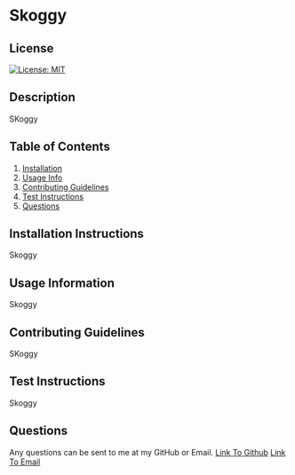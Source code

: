 # Skoggy
 
  ## License
  [![License: MIT](https://img.shields.io/badge/License-MIT-yellow.svg)](https://opensource.org/licenses/MIT)
  
  ## Description
  SKoggy

  ## Table of Contents
  1. [Installation](#Installation)
  2. [Usage Info](#UsageInfo)
  3. [Contributing Guidelines](#ContributingGuidelines)
  4. [Test Instructions](#TestInstructions)
  5. [Questions](#Questions)


  ## Installation Instructions
  Skoggy

  ## Usage Information
  Skoggy

  ## Contributing Guidelines
  SKoggy

  ## Test Instructions
  Skoggy
  
## Questions
  Any questions can be sent to me at my GitHub or Email.
  [Link To Github](https://github.com/Skoggy)
  [Link To Email](https://github.com/chris.skogstad1@gmail.com)
